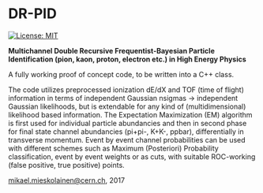 # DR-PID

[![License: MIT](https://img.shields.io/badge/License-MIT-yellow.svg)](https://opensource.org/licenses/MIT)

<b> Multichannel Double Recursive Frequentist-Bayesian Particle Identification (pion, kaon, proton, electron etc.) in High Energy Physics </b>

A fully working proof of concept code, to be written into a C++ class.
<br/>

The code utilizes preprocessed ionization dE/dX and TOF (time of flight) information in terms of independent Gaussian nsigmas -> independent Gaussian likelihoods, but is extendable for any kind of (multidimensional) likelihood based information. The Expectation Maximization (EM) algorithm is first used for individual particle abundancies and then in second phase for final state channel abundancies (pi+pi-, K+K-, ppbar), differentially in transverse momentum. Event by event channel probabilities can be used with different schemes such as Maximum (Posteriori) Probability classification, event by event weights or as cuts, with suitable ROC-working (false positive, true positive) points.


mikael.mieskolainen@cern.ch, 2017
